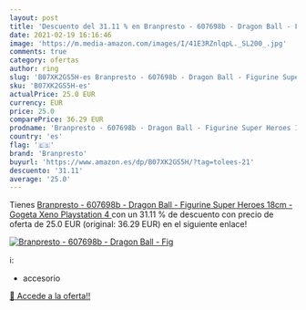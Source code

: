 ```yaml
---
layout: post
title: 'Descuento del 31.11 % en Branpresto - 607698b - Dragon Ball - Fig'
date: 2021-02-19 16:16:46
image: 'https://m.media-amazon.com/images/I/41E3RZnlqpL._SL200_.jpg'
comments: true
category: ofertas
author: ring
slug: 'B07XK2GS5H-es Branpresto - 607698b - Dragon Ball - Figurine Super Heroes...'
sku: 'B07XK2GS5H-es'
actualPrice: 25.0 EUR
currency: EUR
price: 25.0
comparePrice: 36.29 EUR
prodname: 'Branpresto - 607698b - Dragon Ball - Figurine Super Heroes 18cm - Gogeta Xeno  Playstation 4 '
country: 'es'
flag: '🇪🇸'
brand: 'Branpresto'
buyurl: 'https://www.amazon.es/dp/B07XK2GS5H/?tag=tolees-21'
descuento: '31.11'
average: '25.0'
---
```


Tienes [Branpresto - 607698b - Dragon Ball - Figurine Super Heroes 18cm - Gogeta Xeno  Playstation 4 ](https://www.amazon.es/dp/B07XK2GS5H/?tag=tolees-21) con un 31.11 % de descuento con precio de oferta de 25.0 EUR (original: 36.29 EUR) en el siguiente enlace!

[![Branpresto - 607698b - Dragon Ball - Fig](https://m.media-amazon.com/images/I/41E3RZnlqpL._SL200_.jpg)](https://www.amazon.es/dp/B07XK2GS5H/?tag=tolees-21)

ℹ️:

- accesorio

[🛒 Accede a la oferta!!](https://www.amazon.es/dp/B07XK2GS5H/?tag=tolees-21)
